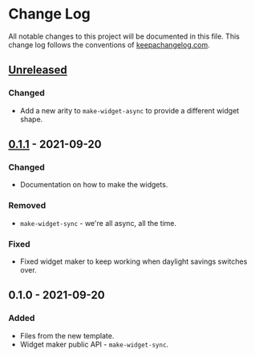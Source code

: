 # Change Log
All notable changes to this project will be documented in this file. This change log follows the conventions of [keepachangelog.com](http://keepachangelog.com/).

## [Unreleased]
### Changed
- Add a new arity to `make-widget-async` to provide a different widget shape.

## [0.1.1] - 2021-09-20
### Changed
- Documentation on how to make the widgets.

### Removed
- `make-widget-sync` - we're all async, all the time.

### Fixed
- Fixed widget maker to keep working when daylight savings switches over.

## 0.1.0 - 2021-09-20
### Added
- Files from the new template.
- Widget maker public API - `make-widget-sync`.

[Unreleased]: https://github.com/espang/opt2/compare/0.1.1...HEAD
[0.1.1]: https://github.com/espang/opt2/compare/0.1.0...0.1.1
